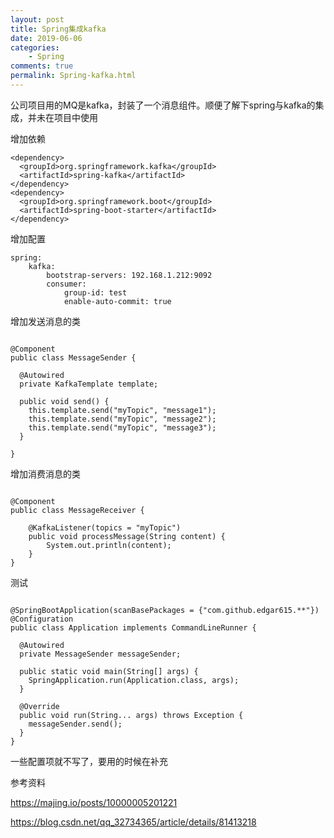 ```yaml
---
layout: post
title: Spring集成kafka
date: 2019-06-06
categories:
    - Spring
comments: true
permalink: Spring-kafka.html
---
```


公司项目用的MQ是kafka，封装了一个消息组件。顺便了解下spring与kafka的集成，并未在项目中使用

增加依赖

```
<dependency>
  <groupId>org.springframework.kafka</groupId>
  <artifactId>spring-kafka</artifactId>
</dependency>
<dependency>
  <groupId>org.springframework.boot</groupId>
  <artifactId>spring-boot-starter</artifactId>
</dependency>
```

增加配置
```
spring:
    kafka:
        bootstrap-servers: 192.168.1.212:9092
        consumer:
            group-id: test
            enable-auto-commit: true
```

增加发送消息的类
<pre class="line-numbers "><code class="language-java">
@Component
public class MessageSender {

  @Autowired
  private KafkaTemplate template;

  public void send() {
    this.template.send("myTopic", "message1");
    this.template.send("myTopic", "message2");
    this.template.send("myTopic", "message3");
  }

}
</code></pre>

增加消费消息的类
<pre class="line-numbers "><code class="language-java">
@Component
public class MessageReceiver {

	@KafkaListener(topics = "myTopic")
	public void processMessage(String content) {
		System.out.println(content);
	}
}
</code></pre>

测试
<pre class="line-numbers "><code class="language-java">
@SpringBootApplication(scanBasePackages = {"com.github.edgar615.**"})
@Configuration
public class Application implements CommandLineRunner {

  @Autowired
  private MessageSender messageSender;

  public static void main(String[] args) {
    SpringApplication.run(Application.class, args);
  }

  @Override
  public void run(String... args) throws Exception {
    messageSender.send();
  }
}
</code></pre>

一些配置项就不写了，要用的时候在补充

参考资料

https://majing.io/posts/10000005201221

https://blog.csdn.net/qq_32734365/article/details/81413218